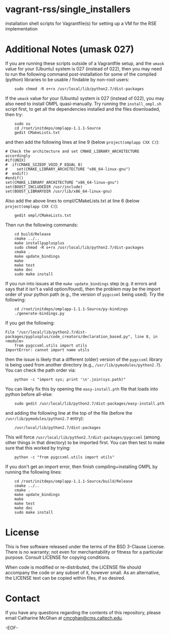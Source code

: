 # vagrant-rss/single_installers
installation shell scripts for Vagrantfile(s) for setting up a VM for the RSE implementation

Additional Notes (umask 027)
============================

If you are running these scripts outside of a Vagrantfile setup, and the `umask` value for your (Ubuntu) system is 027 (instead of 022), then you may need to run the following command post-installation for some of the compiled (python) libraries to be usable / findable by non-root users:
```
    sudo chmod -R o+rx /usr/local/lib/python2.7/dist-packages
```

If the `umask` value for your (Ubuntu) system is 027 (instead of 022), you may also need to install OMPL quasi-manually. Try running the `install_ompl.sh` script first, to get all the dependencies installed and the files downloaded, then try:
```
    sudo su
    cd /root/initdeps/omplapp-1.1.1-Source
    gedit CMakeLists.txt
```
and then add the following lines at line 9 (below `project(omplapp CXX C)`):
```
# Check the architecture and set CMAKE_LIBRARY_ARCHITECTURE accordingly
#if(UNIX)
#  if(CMAKE_SIZEOF_VOID_P EQUAL 8)
#    set(CMAKE_LIBRARY_ARCHITECTURE "x86_64-linux-gnu")
#  endif()
#endif()
set(CMAKE_LIBRARY_ARCHITECTURE "x86_64-linux-gnu")
set(BOOST_INCLUDEDIR /usr/include)
set(BOOST_LIBRARYDIR /usr/lib/x86_64-linux-gnu)
```
Also add the above lines to ompl/CMakeLists.txt at line 6 (below `project(omplapp CXX C)`):
```
    gedit ompl/CMakeLists.txt
```

Then run the following commands:
```
    cd build/Release
    cmake ../..
    make installpyplusplus
    sudo chmod -R o+rx /usr/local/lib/python2.7/dist-packages
    cmake .
    make update_bindings
    make
    make test
    make doc
    sudo make install
```

If you run into issues at the `make update_bindings` step (e.g. it errors and says that it isn't a valid option/found), then the problem may be the import order of your python path (e.g., the version of `pygccxml` being used). Try the following:
```
    cd /root/initdeps/omplapp-1.1.1-Source/py-bindings
    ./generate-bindings.py
```
If you get the following:
```
File "/usr/local/lib/python2.7/dist-packages/pyplusplus/code_creators/declaration_based.py", line 8, in <module>
    from pygccxml.utils import utils
ImportError: cannot import name utils
```
then the issue is likely that a different (older) version of the `pygccxml` library is being used from another directory (e.g., `/usr/lib/pymodules/python2.7`).
You can check the path order via:
```
    python -c "import sys; print '\n'.join(sys.path)"
```
You can likely fix this by opening the `easy-install.pth` file that loads into python before all-else:
```
    sudo gedit /usr/local/lib/python2.7/dist-packages/easy-install.pth
```
and adding the following line at the top of the file (before the `/usr/lib/pymodules/python2.7` entry):
```
    /usr/local/lib/python2.7/dist-packages
```
This will force `/usr/local/lib/python2.7/dist-packages/pygccxml` (among other things in that directory) to be imported first.
You can then test to make sure that this worked by trying:
```
    python -c "from pygccxml.utils import utils"
```
If you don't get an import error, then finish compiling+installing OMPL by running the following lines:
```
    cd /root/initdeps/omplapp-1.1.1-Source/build/Release
    cmake ../..
    cmake .
    make update_bindings
    make
    make test
    make doc
    sudo make install
```

License
=======

This is free software released under the terms of the BSD 3-Clause License. There is no warranty; not even for merchantability or fitness for a particular purpose. Consult LICENSE for copying conditions.

When code is modified or re-distributed, the LICENSE file should accompany the code or any subset of it, however small. As an alternative, the LICENSE text can be copied within files, if so desired.

Contact
=======

If you have any questions regarding the contents of this repository, please email Catharine McGhan at <cmcghan@cms.caltech.edu>.

-EOF-
